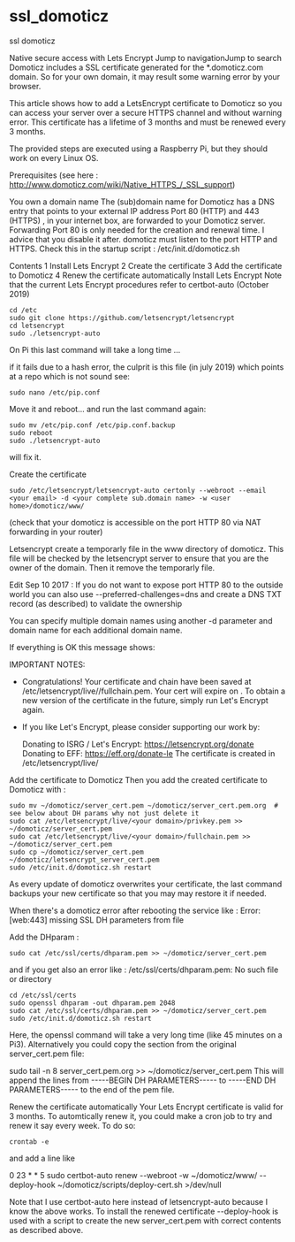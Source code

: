# ssl_domoticz
ssl domoticz


Native secure access with Lets Encrypt
Jump to navigationJump to search
Domoticz includes a SSL certificate generated for the *.domoticz.com domain. So for your own domain, it may result some warning error by your browser.

This article shows how to add a LetsEncrypt certificate to Domoticz so you can access your server over a secure HTTPS channel and without warning error. This certificate has a lifetime of 3 months and must be renewed every 3 months.

The provided steps are executed using a Raspberry Pi, but they should work on every Linux OS.

Prerequisites (see here : http://www.domoticz.com/wiki/Native_HTTPS_/_SSL_support)

You own a domain name
The (sub)domain name for Domoticz has a DNS entry that points to your external IP address
Port 80 (HTTP) and 443 (HTTPS) , in your internet box, are forwarded to your Domoticz server. Forwarding Port 80 is only needed for the creation and renewal time. I advice that you disable it after.
domoticz must listen to the port HTTP and HTTPS. Check this in the startup script : /etc/init.d/domoticz.sh


Contents
1	Install Lets Encrypt
2	Create the certificate
3	Add the certificate to Domoticz
4	Renew the certificate automatically
Install Lets Encrypt
Note that the current Lets Encrypt procedures refer to certbot-auto (October 2019)
```
cd /etc
sudo git clone https://github.com/letsencrypt/letsencrypt
cd letsencrypt
sudo ./letsencrypt-auto
```
On Pi this last command will take a long time ...

if it fails due to a hash error, the culprit is this file (in july 2019) which points at a repo which is not sound see:
```
sudo nano /etc/pip.conf
```
Move it and reboot... and run the last command again:
```
sudo mv /etc/pip.conf /etc/pip.conf.backup 
sudo reboot
sudo ./letsencrypt-auto
```
will fix it.

Create the certificate
```
sudo /etc/letsencrypt/letsencrypt-auto certonly --webroot --email <your email> -d <your complete sub.domain name> -w <user home>/domoticz/www/
````
(check that your domoticz is accessible on the port HTTP 80 via NAT forwarding in your router)

Letsencrypt create a temporarly file in the www directory of domoticz. This file will be checked by the letsencrypt server to ensure that you are the owner of the domain. Then it remove the temporarly file.


Edit Sep 10 2017 : If you do not want to expose port HTTP 80 to the outside world you can also use --preferred-challenges=dns and create a DNS TXT record (as described) to validate the ownership


You can specify multiple domain names using another -d parameter and domain name for each additional domain name.


If everything is OK this message shows:

IMPORTANT NOTES:
 - Congratulations! Your certificate and chain have been saved at
   /etc/letsencrypt/live/<your domain>/fullchain.pem. Your
   cert will expire on <date>. To obtain a new version of the
   certificate in the future, simply run Let's Encrypt again.
 - If you like Let's Encrypt, please consider supporting our work by:

   Donating to ISRG / Let's Encrypt:   https://letsencrypt.org/donate
   Donating to EFF:                    https://eff.org/donate-le
The certificate is created in /etc/letsencrypt/live/

Add the certificate to Domoticz
Then you add the created certificate to Domoticz with :
```
sudo mv ~/domoticz/server_cert.pem ~/domoticz/server_cert.pem.org  # see below about DH params why not just delete it
sudo cat /etc/letsencrypt/live/<your domain>/privkey.pem >> ~/domoticz/server_cert.pem
sudo cat /etc/letsencrypt/live/<your domain>/fullchain.pem >> ~/domoticz/server_cert.pem
sudo cp ~/domoticz/server_cert.pem ~/domoticz/letsencrypt_server_cert.pem
sudo /etc/init.d/domoticz.sh restart
```
As every update of domoticz overwrites your certificate, the last command backups your new certificate so that you may may restore it if needed.

When there's a domoticz error after rebooting the service like : Error: [web:443] missing SSL DH parameters from file

Add the DHparam :
```
sudo cat /etc/ssl/certs/dhparam.pem >> ~/domoticz/server_cert.pem
```
and if you get also an error like : /etc/ssl/certs/dhparam.pem: No such file or directory
```
cd /etc/ssl/certs
sudo openssl dhparam -out dhparam.pem 2048
sudo cat /etc/ssl/certs/dhparam.pem >> ~/domoticz/server_cert.pem
sudo /etc/init.d/domoticz.sh restart
```
Here, the openssl command will take a very long time (like 45 minutes on a Pi3). Alternatively you could copy the section from the original server_cert.pem file:

sudo tail -n 8 server_cert.pem.org >> ~/domoticz/server_cert.pem
This will append the lines from -----BEGIN DH PARAMETERS----- to -----END DH PARAMETERS----- to the end of the pem file.

Renew the certificate automatically
Your Lets Encrypt certificate is valid for 3 months. To automtically renew it, you could make a cron job to try and renew it say every week. To do so:
```
crontab -e
```
and add a line like

0 23 * * 5 sudo certbot-auto renew --webroot -w ~/domoticz/www/ --deploy-hook ~/domoticz/scripts/deploy-cert.sh >/dev/null

Note that I use certbot-auto here instead of letsencrypt-auto because I know the above works. To install the renewed certificate --deploy-hook is used with a script to create the new server_cert.pem with correct contents as described above.
